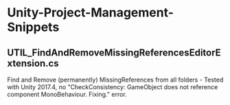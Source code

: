 # Unity-Project-Management-Snippets

## UTIL_FindAndRemoveMissingReferencesEditorExtension.cs

Find and Remove (permanently) MissingReferences from all folders - Tested with Unity 2017.4, no "CheckConsistency: GameObject does not reference component MonoBehaviour. Fixing." error.
